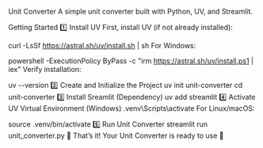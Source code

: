 Unit Converter
A simple unit converter built with Python, UV, and Streamlit.

Getting Started
1️⃣ Install UV First, install UV (if not already installed):


curl -LsSf https://astral.sh/uv/install.sh | sh
For Windows:

powershell -ExecutionPolicy ByPass -c "irm https://astral.sh/uv/install.ps1 | iex"
Verify installation:

uv --version
2️⃣ Create and Initialize the Project
uv init unit-converter
cd unit-converter
3️⃣ Install Sreamlit (Dependency)
uv add streamlit
4️⃣ Activate UV Virtual Environment (Windows)
.venv\Scripts\activate
For Linux/macOS:

source .venv/bin/activate
5️⃣ Run Unit Converter
streamlit run unit_converter.py
🎉 That’s it! Your Unit Converter is ready to use 🚀
